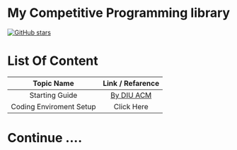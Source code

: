 # My Competitive Programming library
[![GitHub stars](https://img.shields.io/github/stars/anikakash/Sports-Programming.svg?style=social&label=Stars)](https://github.com/anikakash/Sports-Programming)

# List Of Content
| Topic Name | Link / Refarence |
| :---: | :---: |
| Starting Guide | [By DIU ACM](http://acm.daffodilvarsity.edu.bd/about/)|
| Coding Enviroment Setup | Click Here |

# Continue ....
